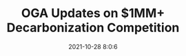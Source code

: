 ---
"title": "OGA Updates on $1MM+ Decarbonization Competition"
"date": "2021-10-28 8:0:6"
"feed_name": "RIGZONE"
"feed_website": "http://www.rigzone.com/"
"feed_rss": "http://www.rigzone.com/news/rss/rigzone_latest.aspx"
"link": "https://www.rigzone.com/news/oga_updates_on_1mm_decarbonization_competition-28-oct-2021-166839-article/?rss=true"
"source": "None"
"file": "_posts/2021-1-1-0a0bf639a220e260c470cd751dcef75636c7d6f2.md"
"accident": "0"
"drilling": "0"
"dead": "0"
"injured": "0"
"arrested": "0"
"place": "unknown place"
"where": "unknown site"
"causes": "unknown"
"place_uri": "unknown place"
---